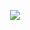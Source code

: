 <p align="center">
    <a href="https://github.com/DenverCoder1/readme-typing-svg">
    <img src="https://readme-typing-svg.herokuapp.com/?lines=Hello%20World!;I'm%20Menath;Passionate%20iOS%20Developer;Open-Source%20Enthusiast;&font=Fira%20Code&center=true&width=440&height=45&color=ff4130&vCenter=true&size=28">
    </a>
</p>

<p align="center">
<a href="https://twitter.com/dilum_de" target="_blank">

</p>